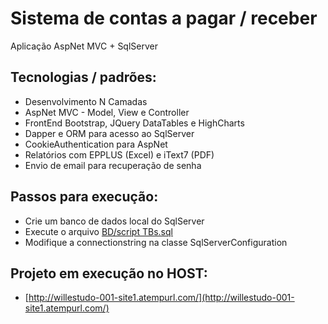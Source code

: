 # Sistema de contas a pagar / receber
Aplicação AspNet MVC + SqlServer

## Tecnologias / padrões:
* Desenvolvimento N Camadas
* AspNet MVC - Model, View e Controller
* FrontEnd Bootstrap, JQuery DataTables e HighCharts
* Dapper e ORM para acesso ao SqlServer
* CookieAuthentication para AspNet
* Relatórios com EPPLUS (Excel) e iText7 (PDF)
* Envio de email para recuperação de senha

## Passos para execução:
* Crie um banco de dados local do SqlServer
* Execute o arquivo [BD/script TBs.sql](https://github.com/Will-Estudo/Sistema-Contas/blob/main/BD/script%20TBs.sql)
* Modifique a connectionstring na classe SqlServerConfiguration

## Projeto em execução no HOST:
* [http://willestudo-001-site1.atempurl.com/](http://willestudo-001-site1.atempurl.com/)
